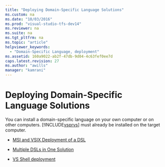 ```yaml
---
title: "Deploying Domain-Specific Language Solutions"
ms.custom: na
ms.date: "10/03/2016"
ms.prod: "visual-studio-tfs-dev14"
ms.reviewer: na
ms.suite: na
ms.tgt_pltfrm: na
ms.topic: "article"
helpviewer_keywords: 
  - "Domain-Specific Language, deployment"
ms.assetid: 160a9022-ab2f-47db-9d04-4c63fef0ee7d
caps.latest.revision: 27
ms.author: "awills"
manager: "kamrani"
---
```

# Deploying Domain-Specific Language Solutions
You can install a domain-specific language on your own computer or on other computers. [!INCLUDE[vsprvs](../dv_TeamTestALM/includes/vsprvs_md.md)] must already be installed on the target computer.  
  
-   [MSI and VSIX Deployment of a DSL](../VS_IDE/msi-and-vsix-deployment-of-a-dsl.md)  
  
-   [Multiple DSLs in One Solution](../VS_IDE/multiple-dsls-in-one-solution.md)  
  
-   [VS Shell deployment](../VS_IDE/vs-shell-deployment.md)